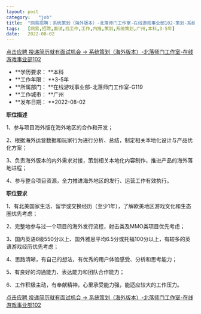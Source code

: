 ```yaml
---
layout:	post
category:	"job"
title:	"网易招聘：系统策划（海外版本）-北落师门工作室-在线游戏事业部102-策划-系统策划-广州本科3-5年"
tags:	[网易,招聘,面试,找工作,工作,内推,策划,系统策划,广州,本科,3-5年]
date:	2022-08-02
---
```


[点击应聘 投递简历就有面试机会 ->  系统策划（海外版本）-北落师门工作室-在线游戏事业部102](http://mobile.bole.netease.com/bole/boleDetail?id=37207&employeeId=346f03c3cda5f04c&key=all)



- **学历要求： **本科
- **工作年限： **3-5年
- **所属部门： **在线游戏事业部-北落师门工作室-G119
- **工作城市： **广州
- **发布日期： **2022-08-02



**职位描述**

1、参与项目海外版在海外地区的合作和开发；

2、根据海外运营数据和玩家行为进行分析、总结，制定相关本地化设计与产品优化方案；

3、负责海外版本的内外需求对接，策划相关本地化内容制作，推进产品的海外落地进程；

4、参与整合项目资源，全力推进海外地区的发行、运营工作有效执行。



**职位要求**

1、有北美国家生活、留学或交换经历（至少1年），了解欧美地区游戏文化和生态圈优先考虑；

2、完整地参与过一个项目的海外发行流程，射击类及MMO类项目优先考虑；

3、国内英语6级550分以上、国外雅思平均6.5分或托福100分以上，有较多的英语游戏经历优先考虑；

4、思路清晰，有自己的想法，有优秀的用户体验感受、分析和思考能力；

5、有良好的沟通能力、表达能力和团队合作能力；

6、工作积极主动，有奉献精神，心里承受能力强，能适应较大的工作压力。



[点击应聘 投递简历就有面试机会 ->  系统策划（海外版本）-北落师门工作室-在线游戏事业部102](http://mobile.bole.netease.com/bole/boleDetail?id=37207&employeeId=346f03c3cda5f04c&key=all)